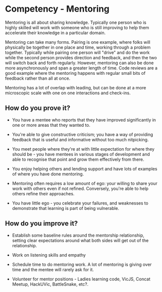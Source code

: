# Competency - Mentoring

Mentoring is all about sharing knowledge. Typically one person who is highly skilled will work with someone who is still improving to help them accelerate their knowledge in a particular domain. 

Mentoring can take many forms. Pairing is one example, where folks will physically be together in one place and time, working through a problem together. Typically while pairing one person will "drive" and do the work while the second person provides direction and feedback, and then the two will switch back and forth regularly. However, mentoring can also be done more asynchronously and span a greater length of time. Code reviews are a good example where the mentoring happens with regular small bits of feedback rather than all at once.

Mentoring has a lot of overlap with leading, but can be done at a more microscopic scale with one on one interactions and check-ins.

## How do you prove it?

* You have a mentee who reports that they have improved significantly in one or more areas that they wanted to.

* You're able to give constructive criticism; you have a way of providing feedback that is useful and informative without too much nitpicking. 

* You meet people where they're at with little expectation for where they should be - you have mentees in various stages of development and able to recognise that point and grow them effectively from there.

* You enjoy helping others and lending support and have lots of examples of where you have done mentoring.

* Mentoring often requires a low amount of ego: your willing to share your work with others even if not refined. Conversely, you're able to help others refine their approaches.

* You have little ego - you celebrate your failures, and weaknesses to demonstrate that learning is part of being vulnerable.

## How do you improve it?

* Establish some baseline rules around the mentorship relationship, setting clear expectations around what both sides will get out of the relationship.

* Work on listening skills and empathy

* Schedule time to do mentoring work.  A lot of mentoring is giving over time and the mentee will rarely ask for it.

* Volunteer for mentor positions - Ladies learning code, VicJS, Concat Meetup, HackUVic, BattleSnake, etc?.

